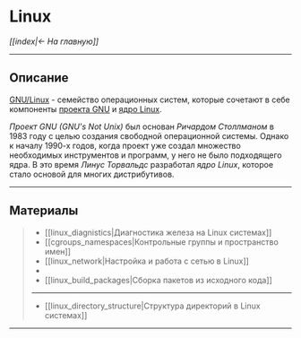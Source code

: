 # Linux

*[[index|<- На главную]]*
***
## Описание

[GNU/Linux](https://ru.wikipedia.org/wiki/Linux) - семейство операционных систем, которые сочетают в себе компоненты [проекта GNU](https://ru.wikipedia.org/wiki/%D0%9F%D1%80%D0%BE%D0%B5%D0%BA%D1%82_GNU) и [ядро Linux](https://ru.wikipedia.org/wiki/%D0%AF%D0%B4%D1%80%D0%BE_Linux).

*Проект GNU (GNU's Not Unix)* был основан *Ричардом Столлманом* в 1983 году с целью создания свободной операционной системы. Однако к началу 1990-х годов, когда проект уже создал множество необходимых инструментов и программ, у него не было подходящего ядра. В это время *Линус Торвальдс* разработал *ядро Linux*, которое стало основой для многих дистрибутивов.

***
## Материалы

> - [[linux_diagnistics|Диагностика железа на Linux системах]]
> - [[cgroups_namespaces|Контрольные группы и пространство имен]]
> - [[linux_network|Настройка и работа с сетью в Linux]]
> - 
> - [[linux_build_packages|Сборка пакетов из исходного кода]]
> ***
> - [[linux_directory_structure|Структура директорий в Linux системах]]

***